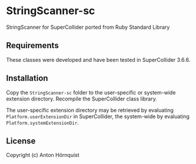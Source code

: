 # StringScanner-sc

StringScanner for SuperCollider ported from Ruby Standard Library

## Requirements

These classes were developed and have been tested in SuperCollider 3.6.6.

## Installation

Copy the `StringScanner-sc` folder to the user-specific or system-wide extension directory. Recompile the SuperCollider class library.

The user-specific extension directory may be retrieved by evaluating `Platform.userExtensionDir` in SuperCollider, the system-wide by evaluating `Platform.systemExtensionDir`.

## License

Copyright (c) Anton Hörnquist
